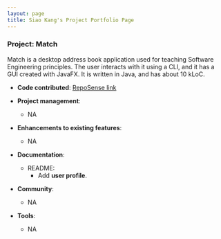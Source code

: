 ```yaml
---
layout: page
title: Siao Kang's Project Portfolio Page
---
```


### Project: Match

Match is a desktop address book application used for teaching Software Engineering principles. The user interacts with it using a CLI, and it has a GUI created with JavaFX. It is written in Java, and has about 10 kLoC.

* **Code contributed**: [RepoSense link](https://nus-cs2103-ay2324s2.github.io/tp-dashboard/?search=YowSiaoKang&sort=groupTitle&sortWithin=title&timeframe=commit&mergegroup=&groupSelect=groupByRepos&breakdown=true&checkedFileTypes=docs~functional-code~test-code~other&since=2024-02-23)

* **Project management**:
  * NA

* **Enhancements to existing features**:
  * NA

* **Documentation**:
  * README:
    * Add **user profile**.

* **Community**:
  * NA

* **Tools**:
  * NA
